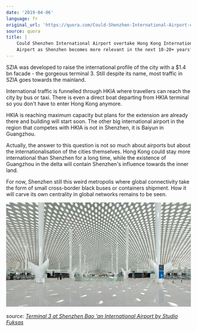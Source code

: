 ```yaml
---
date: '2019-04-06'
language: fr
original_url: 'https://quora.com/Could-Shenzhen-International-Airport-overtake-Hong-Kong-International-Airport-as-Shenzhen-becomes-more-relevant-in-the-next-10-20-years/answer/Clément-Renaud'
source: quora
title: |
    Could Shenzhen International Airport overtake Hong Kong International
    Airport as Shenzhen becomes more relevant in the next 10-20+ years?
---
```


SZIA was developed to raise the international profile of the city with a
 $1.4 bn facade - the gorgeous terminal 3. Still despite its name, most
traffic in SZIA goes towards the mainland.

International traffic is funnelled through HKIA where travellers can
reach the city by bus or taxi. There is even a direct boat departing
from HKIA terminal so you don't have to enter Hong Kong anymore.

HKIA is reaching maximum capacity but plans for the extension are
already there and building will start soon. The other big international
airport in the region that competes with HKIA is not in Shenzhen, it is
Baiyun in Guangzhou.

Actually, the answer to this question is not so much about airports but
about the internationalisation of the cities themselves. Hong Kong could
stay more international than Shenzhen for a long time, while the
existence of Guangzhou in the delta will contain Shenzhen's influence
towards the inner land.

For now, Shenzhen still this weird metropolis where global connectivity
take the form of small cross-border black buses or containers shipment.
How it will carve its own centrality in global networks remains to be
seen.

![](/img/quora/main-qimg-1b4df1a854da45b2126a48d1e13cc2f2.png)

*source:* [*Terminal 3 at Shenzhen Bao 'an International Airport by
Studio
Fuksas*](https://www.dezeen.com/2013/11/26/studio-fuksas-terminal-3-shenzhen-baoan-international-airport/)
